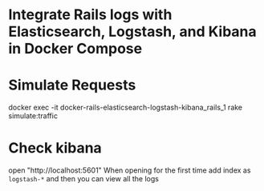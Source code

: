 # Integrate Rails logs with Elasticsearch, Logstash, and Kibana in Docker Compose

# Simulate Requests
docker exec -it docker-rails-elasticsearch-logstash-kibana_rails_1 rake simulate:traffic

# Check kibana
open "http://localhost:5601"
When opening for the first time add index as `logstash-*` and then you can view all the logs

